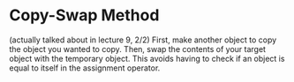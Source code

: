 
# Copy-Swap Method
(actually talked about in lecture 9, 2/2)
First, make another object to copy the object you wanted to copy. Then, swap the contents of your target object with the temporary object. This avoids having to check if an object is equal to itself in the assignment operator.
